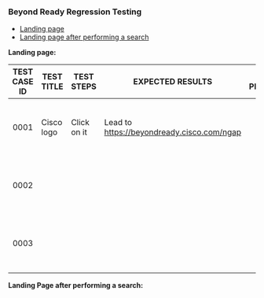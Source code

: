 ### Beyond Ready Regression Testing


- [Landing page](#landing-page-after-performing-a-search)
- [Landing page after performing a search](#landing-page-after-performing-a-search)

**Landing page:**

| TEST CASE ID  | TEST TITLE       | TEST STEPS | EXPECTED RESULTS | TEST PERFORMED | PASS OR FAIL | COMMENTS |
| :-----------: | ---------------- | ---------- | ---------------- | :------------: | ------------ | -------- |
|     0001      |   Cisco logo    | Click on it |Lead to https://beyondready.cisco.com/ngap| &check; | <ul><li>[ ] pass</li><li>[x] fail</li></ul> | It opens https://beyondready.cisco.com:8080/ngap/ - This site can’t be reached |
|     0002      |                  |            |                  |                | <ul><li>[ ] pass</li><li>[ ] fail</li></ul> |       |
|     0003      |                  |            |                  |                | <ul><li>[ ] pass</li><li>[ ] fail</li></ul> |         |

 
**Landing Page after performing a search:**


  
  
  

  
  
<!--- :white_check_mark:   
<ul><li>- [x] completed</li><li>- [ ] todo</li></ul>
<ul><li>[x] done</li><li>[ ] tobedone</li></ul> --->
